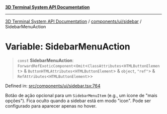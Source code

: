 [**3D Terminal System API Documentation**](../../../../README.md)

***

[3D Terminal System API Documentation](../../../../README.md) / [components/ui/sidebar](../README.md) / SidebarMenuAction

# Variable: SidebarMenuAction

> `const` **SidebarMenuAction**: `ForwardRefExoticComponent`\<`Omit`\<`ClassAttributes`\<`HTMLButtonElement`\> & `ButtonHTMLAttributes`\<`HTMLButtonElement`\> & `object`, `"ref"`\> & `RefAttributes`\<`HTMLButtonElement`\>\>

Defined in: [src/components/ui/sidebar.tsx:764](https://github.com/Dicommunitas/ThreeJS_Terminal_3D/blob/3fbd351dd3271531d3a02300dce1fb3d97e4435b/src/components/ui/sidebar.tsx#L764)

Botão de ação opcional para um `SidebarMenuItem` (e.g., um ícone de "mais opções").
Fica oculto quando a sidebar está em modo "icon".
Pode ser configurado para aparecer apenas no hover.
